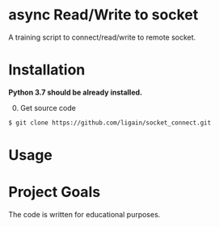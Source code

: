 # async Read/Write to socket  
A training script to connect/read/write to remote socket.

# Installation  
**Python 3.7 should be already installed.**  
  
0) Get source code  
```bash  
$ git clone https://github.com/ligain/socket_connect.git
```  
  
# Usage

# Project Goals

The code is written for educational purposes.